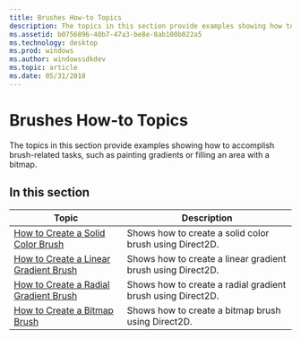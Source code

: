 ```yaml
---
title: Brushes How-to Topics
description: The topics in this section provide examples showing how to accomplish brush-related tasks, such as painting gradients or filling an area with a bitmap.
ms.assetid: b0756896-40b7-47a3-be8e-8ab100b022a5
ms.technology: desktop
ms.prod: windows
ms.author: windowssdkdev
ms.topic: article
ms.date: 05/31/2018
---
```


# Brushes How-to Topics

The topics in this section provide examples showing how to accomplish brush-related tasks, such as painting gradients or filling an area with a bitmap.

## In this section



| Topic                                                                                         | Description                                                            |
|-----------------------------------------------------------------------------------------------|------------------------------------------------------------------------|
| [How to Create a Solid Color Brush](how-to-create-a-solid-color-brush.md)<br/>         | Shows how to create a solid color brush using Direct2D.<br/>     |
| [How to Create a Linear Gradient Brush](how-to-create-a-linear-gradient-brush.md)<br/> | Shows how to create a linear gradient brush using Direct2D.<br/> |
| [How to Create a Radial Gradient Brush](how-to-create-a-radial-gradient-brush.md)<br/> | Shows how to create a radial gradient brush using Direct2D.<br/> |
| [How to Create a Bitmap Brush](how-to-create-a-bitmap-brush.md)<br/>                   | Shows how to create a bitmap brush using Direct2D.<br/>          |



 

 

 





